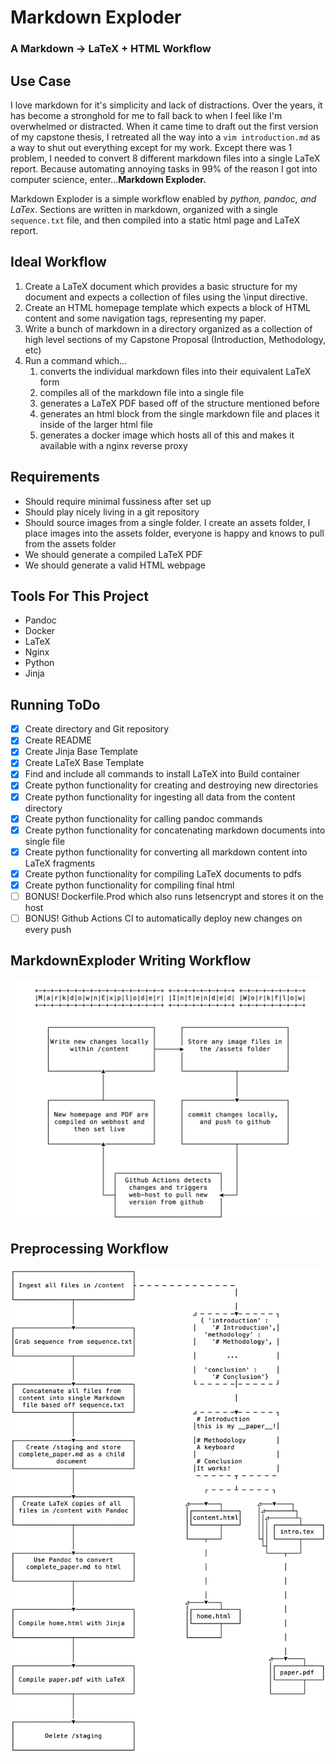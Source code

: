 # Markdown Exploder
### A Markdown → LaTeX + HTML Workflow

## Use Case

I love markdown for it's simplicity and lack of distractions. Over the years, it has become a stronghold for me to fall back to when I feel like I'm overwhelmed or distracted. When it came time to draft out the first version of my capstone thesis, I retreated all the way into a `vim introduction.md` as a way to shut out everything except for my work. Except there was 1 problem, I needed to convert 8 different markdown files into a single LaTeX report. Because automating annoying tasks in 99% of the reason I got into computer science, enter...__Markdown Exploder.__

Markdown Exploder is a simple workflow enabled by _python, pandoc, and LaTex_. Sections are written in markdown, organized with a single `sequence.txt` file, and then compiled into a static html page and LaTeX report.

## Ideal Workflow

1. Create a LaTeX document which provides a basic structure for my document and expects a collection of files using the \input directive.
2. Create an HTML homepage template which expects a block of HTML content and some navigation tags, representing my paper.
3. Write a bunch of markdown in a directory organized as a collection of high level sections of my Capstone Proposal (Introduction, Methodology, etc)
4. Run a command which…
   1. converts the individual markdown files into their equivalent LaTeX form
   2. compiles all of the markdown file into a single file
   3. generates a LaTeX PDF based off of the structure mentioned before
   4. generates an html block from the single markdown file and places it inside of the larger html file
   5. generates a docker image which hosts all of this and makes it available with a nginx reverse proxy

## Requirements

- Should require minimal fussiness after set up
- Should play nicely living in a git repository
- Should source images from a single folder. I create an assets folder, I place images into the assets folder, everyone is happy and knows to pull from the assets folder
- We should generate a compiled LaTeX PDF
- We should generate a valid HTML webpage

## Tools For This Project

- Pandoc
- Docker
- LaTeX
- Nginx
- Python
- Jinja

## Running ToDo

- [x] Create directory and Git repository
- [x] Create README
- [x] Create Jinja Base Template
- [x] Create LaTeX Base Template
- [x] Find and include all commands to install LaTeX into Build container
- [x] Create python functionality for creating and destroying new directories
- [x] Create python functionality for ingesting all data from the content directory
- [x] Create python functionality for calling pandoc commands
- [x] Create python functionality for concatenating markdown documents into single file
- [x] Create python functionality for converting all markdown content into LaTeX fragments
- [x] Create python functionality for compiling LaTeX documents to pdfs
- [x] Create python functionality for compiling final html
- [ ] BONUS! Dockerfile.Prod which also runs letsencrypt and stores it on the host 
- [ ] BONUS! Github Actions CI to automatically deploy new changes on every push

## MarkdownExploder Writing Workflow
![A state diagram of the intended writing workflow utilizing Markdown Exploder](/app/assets/MarkdownExploderWorkflow.png)

## Preprocessing Workflow
![A basic state diagram](/app/assets/PythonPreprocessingPipeline.png)



